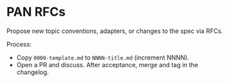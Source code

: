 # PAN RFCs

Propose new topic conventions, adapters, or changes to the spec via RFCs.

Process:

- Copy `0000-template.md` to `NNNN-title.md` (increment NNNN).
- Open a PR and discuss. After acceptance, merge and tag in the changelog.

